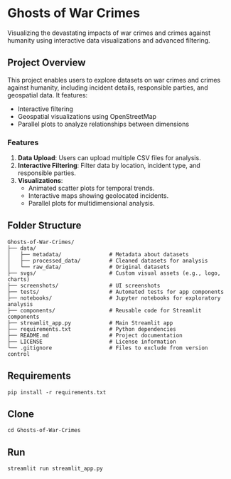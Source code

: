 # Ghosts of War Crimes
Visualizing the devastating impacts of war crimes and crimes against humanity using interactive data visualizations and advanced filtering.

## Project Overview
This project enables users to explore datasets on war crimes and crimes against humanity, including incident details, responsible parties, and geospatial data. It features:
- Interactive filtering
- Geospatial visualizations using OpenStreetMap
- Parallel plots to analyze relationships between dimensions

### Features
1. **Data Upload**: Users can upload multiple CSV files for analysis.
2. **Interactive Filtering**: Filter data by location, incident type, and responsible parties.
3. **Visualizations**:
   - Animated scatter plots for temporal trends.
   - Interactive maps showing geolocated incidents.
   - Parallel plots for multidimensional analysis.

## Folder Structure
```
Ghosts-of-War-Crimes/
├── data/
│   ├── metadata/               # Metadata about datasets
│   ├── processed_data/         # Cleaned datasets for analysis
│   └── raw_data/               # Original datasets
├── svgs/                       # Custom visual assets (e.g., logo, charts)
├── screenshots/                # UI screenshots
├── tests/                      # Automated tests for app components
├── notebooks/                  # Jupyter notebooks for exploratory analysis
├── components/                 # Reusable code for Streamlit components
├── streamlit_app.py            # Main Streamlit app
├── requirements.txt            # Python dependencies
├── README.md                   # Project documentation
├── LICENSE                     # License information
└── .gitignore                  # Files to exclude from version control

```
## Requirements

```
pip install -r requirements.txt
```
## Clone
```git clone https://github.com/your-username/Ghosts-of-War-Crimes.git
cd Ghosts-of-War-Crimes
```
## Run
```
streamlit run streamlit_app.py
```